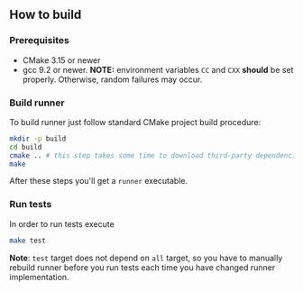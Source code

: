 ## How to build

### Prerequisites

* CMake 3.15 or newer
* gcc 9.2 or newer. **NOTE:** environment variables `CC` and `CXX` **should** be set properly. 
  Otherwise, random failures may occur.

### Build runner

To build runner just follow standard CMake project build procedure:
```bash
mkdir -p build
cd build
cmake .. # this step takes some time to download third-party dependencies
make
```

After these steps you'll get a ``runner`` executable.

### Run tests

In order to run tests execute
```bash
make test
```

**Note**: ``test`` target does not depend on ``all`` target, so you have to manually rebuild 
runner before you run tests each time you have changed runner implementation.
